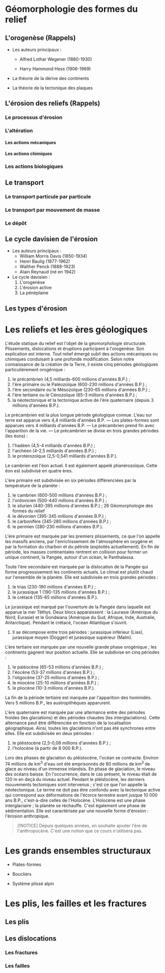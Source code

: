 # Géomorphologie des formes du relief

## L'orogenèse (Rappels)

- Les auteurs principaux :

    - Alfred Lothar Wegener (1880-1930)

    - Harry Hammond Hess (1906-1969)

- La théorie de la dérive des continents

- La théorie de la tectonique des plaques

## L'érosion des reliefs (Rappels)

### Le processus d'érosion

### L'altération

#### Les actions mécaniques

#### Les actions chimiques

### Les actions biologiques

## Le transport

### Le transport particule par particule

### Le transport par mouvement de masse

### Le dépôt

## Le cycle davisien de l'érosion

- Les auteurs principaux :
    - William Morris Davis (1850-1934)
    - Henri Baulig (1877-1962)
    - Walther Penck (1888-1923)
    - Alain Reynaud (né en 1942)
- Le cycle davisien :
    1. L'orogenèse
    2. L'érosion active
    3. La pénéplaine

## Les types d'érosion

# Les reliefs et les ères géologiques

L'étude statique du relief est l'objet de la géomorphologie structurale. Plissements, dislocations et éruptions participent à l'orogenèse. Son explication est interne. Tout relief émergé subit des actions mécaniques ou chimiques conduisant à une profonde modification. Selon notre connaissance de la création de la Terre, il existe cinq périodes géologiques particulièrement orogénique :
1. le précambrien (4,5 milliards-600 millions d'années B.P.) ;
2. l'ère primaire ou le Paléozoïque (600-230 millions d'années B.P.) ;
3. l'ère secondaire ou le Mésozoïque (230-65 millions d'années B.P.) ;
4. l'ère tertiaire ou le Cénozoïque (65-3 millions d'années B.P.) ;
5. la néotectonique et la tectonique active de l'ère quaternaire (depuis 3 millions d'années B.P.).

Le précambrien est la plus longue période géologique connue. L'eau sur terre est apparue vers 4,4 milliards d'années B.P.
— Les plates-formes sont apparues vers 4 milliards d'années B.P.
— Le précambrien prend fin avec l'apparition de la vie.
— Le précambrien se divise en trois grandes périodes (les éons) :
1. l'hadéen (4,5-4 milliards d'années B.P.) ;
2. l'archéen (4-2,5 milliards d'années B.P.) ;
3. le protérozoïque (2,5-0,541 milliards d'années B.P.).

Le cambrien est l'éon actuel. Il est également appelé phanérozoïque. Cette éon est subdivisé en quatre ères.

L'ère primaire est subdivisée en six périodes différenciées par la température de la planète :
1. le cambrien (600-500 millions d'années B.P.) ;
2. l'ordovicien (500-440 millions d'années B.P.) ;
3. le silurien (440-395 millions d'années B.P.) ;
26 Géomorphologie des formes du relief
4. le dévonien (395-345 millions d'années B.P.) ;
5. le carbonifère (345-280 millions d'années B.P.) ;
6. le permien (280-230 millions d'années B.P.).

L'ère primaire est marquée par les premiers plissements, ce que l'on appelle les massifs anciens, par l'enrichissement de l'atmosphère en oxygène et par la formation du charbon et du pétrole (exploités actuellement). En fin de période, les masses continentales rentrent en collision pour former un unique continent, la Pangée, autour d'un océan, le Panthalassa.

Toute l'ère secondaire est marquée par la dislocation de la Pangée qui forme progressivement les continents actuels. Le climat est plutôt chaud sur l'ensemble de la planète. Elle est subdivisée en trois grandes périodes :
1. le trias (230-190 millions d'années B.P.) ;
2. le jurassique 1 (190-135 millions d'années B.P.) ;
3. le crétacé (135-65 millions d'années B.P.).

Le jurassique est marqué par l'ouverture de la Pangée dans laquelle est apparue la mer Téthys. Deux blocs apparaissent : la Laurasie (Amérique du Nord, Eurasie) et le Gondwana (Amérique du Sud, Afrique, Inde, Australie, Antarctique). Pendant le crétacé, l'océan Atlantique s'ouvrit.
1. Il se décompose entre trois périodes : jurassique inférieur (Lias), jurassique moyen (Dogger) et jurassique supérieur (Malm).

L'ère tertiaire est marquée par une nouvelle grande phase orogénique ; les continents gagnent leur position actuelle. Elle se subdivise en cinq périodes :
1. le paléocène (65-53 millions d'années B.P.) ;
2. l'éocène (53-37 millions d'années B.P.) ;
3. l'oligocène (37-25 millions d'années B.P.) ;
4. le miocène (25-10 millions d'années B.P.) ;
5. le pliocène (10-3 millions d'années B.P.).

La fin de la période tertiaire est marquée par l'apparition des hominidés. Vers 5 millions B.P., les austropithèques apparurent.

L'ère quaternaire est marquée par une alternance entre des périodes froides (les glaciations) et des périodes chaudes (les interglaciations). Cette alternance peut être différenciée en fonction de la localisation géographique. Ainsi, toutes les glaciations n'ont pas été synchrones entre elles. Elle est subdivisée en deux périodes :
1. le pléistocène (2,5-0,08 millions d'années B.P.) ;
2. l'holocène (à partir de 8 000 B.P.).

Lors des phases de glaciation du pléistocène, l'océan se contracte. Environ 74 millions de km<sup>3</sup> d'eau ont été emprisonnés de 80 millions de km<sup>3</sup> de glace au niveau d'un immense inlandsis. En phase de glaciation, le niveau des océans baisse. En l'occurrence, dans le cas présent, le niveau était de 120 m en deçà du niveau actuel. Pendant le pléistocène, les derniers mouvements tectoniques sont intervenus ; c'est ce que l'on appelle la néotectonique. Le terme ne doit pas être confondu avec la tectonique active qui correspond aux déformations de l'écorce terrestre avant jusque 10 000 ans B.P., c'est-à-dire celles de l'Holocène. L'Holocène est une phase interglaciaire ; la planète se réchauffe. C'est également une phase de sédimentation. Elle est caractérisée par une nouvelle forme d'érosion : l'érosion anthropique.

> [!NOTICE] Depuis quelques années, on souhaite ajouter l'ère de l'anthropocène. C'est une notion que ce cours n'utilisera pas.

# Les grands ensembles structuraux

- Plates-formes

- Boucliers

- Système plissé alpin

# Les plis, les failles et les fractures

## Les plis

## Les dislocations

### Les fractures

### Les failles
